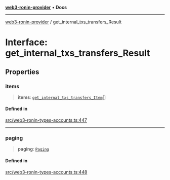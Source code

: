 [**web3-ronin-provider**](../README.md) • **Docs**

***

[web3-ronin-provider](../globals.md) / get\_internal\_txs\_transfers\_Result

# Interface: get\_internal\_txs\_transfers\_Result

## Properties

### items

> **items**: [`get_internal_txs_transfers_Item`](get_internal_txs_transfers_Item.md)[]

#### Defined in

[src/web3-ronin-types-accounts.ts:447](https://github.com/chuacw/web3-ronin-provider/blob/5e9462adf1edb8f1f7982dc5f4e5bd7094a4d6eb/src/web3-ronin-types-accounts.ts#L447)

***

### paging

> **paging**: [`Paging`](Paging.md)

#### Defined in

[src/web3-ronin-types-accounts.ts:448](https://github.com/chuacw/web3-ronin-provider/blob/5e9462adf1edb8f1f7982dc5f4e5bd7094a4d6eb/src/web3-ronin-types-accounts.ts#L448)
